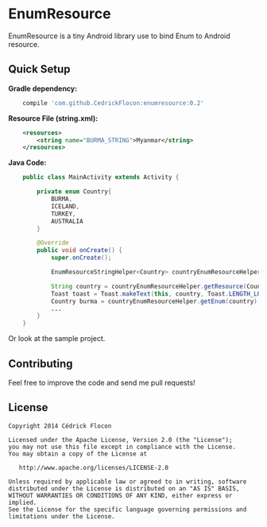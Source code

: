 EnumResource
=================

EnumResource is a tiny Android library use to bind Enum to Android resource.


Quick Setup
------------
**Gradle dependency:**

``` groovy
	compile 'com.github.CedrickFlocon:enumresource:0.2'
```


**Resource File (string.xml):**

``` xml
	<resources>
		<string name="BURMA_STRING">Myanmar</string>
	</resources>
```


**Java Code:**
``` java
	public class MainActivity extends Activity {

		private enum Country{
			BURMA,
			ICELAND,
			TURKEY,
			AUSTRALIA
		}

		@Override
		public void onCreate() {
			super.onCreate();

			EnumResourceStringHelper<Country> countryEnumResourceHelper = new EnumResourceStringHelper<>(Country.class, EnumResourceHelper.ResourceType.STRING, this, null, "_STRING");

			String country = countryEnumResourceHelper.getResource(Country.BURMA);
			Toast toast = Toast.makeText(this, country, Toast.LENGTH_LONG); // Display "Myanmar"
			Country burma = countryEnumResourceHelper.getEnum(country); // burma == Country.BURMA
			...
		}
	}
```

Or look at the sample project.


Contributing
------------
Feel free to improve the code and send me pull requests!


License
------------

    Copyright 2014 Cédrick Flocon

    Licensed under the Apache License, Version 2.0 (the "License");
    you may not use this file except in compliance with the License.
    You may obtain a copy of the License at

       http://www.apache.org/licenses/LICENSE-2.0

    Unless required by applicable law or agreed to in writing, software
    distributed under the License is distributed on an "AS IS" BASIS,
    WITHOUT WARRANTIES OR CONDITIONS OF ANY KIND, either express or implied.
    See the License for the specific language governing permissions and
    limitations under the License.
